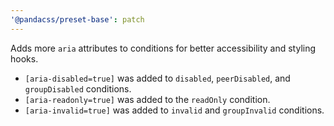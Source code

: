 ```yaml
---
'@pandacss/preset-base': patch
---
```


Adds more `aria` attributes to conditions for better accessibility and styling hooks.

- `[aria-disabled=true]` was added to `disabled`, `peerDisabled`, and `groupDisabled` conditions.
- `[aria-readonly=true]` was added to the `readOnly` condition.
- `[aria-invalid=true]` was added to `invalid` and `groupInvalid` conditions.
